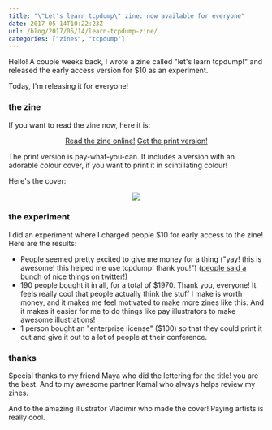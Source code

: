 ```yaml
---
title: "\"Let's learn tcpdump\" zine: now available for everyone"
date: 2017-05-14T10:22:23Z
url: /blog/2017/05/14/learn-tcpdump-zine/
categories: ["zines", "tcpdump"]
---
```


<script src="https://gumroad.com/js/gumroad.js"></script>
<link href="https://jvns.ca/stylesheets/buttons.css" media="screen, projection" rel="stylesheet" type="text/css">

Hello! A couple weeks back, I wrote a zine called "let's learn tcpdump!"
and released the early access version for $10 as an experiment.

Today, I'm releasing it for everyone!

### the zine

If you want to read the zine now, here it is:
<div align="center">
<a class="button" href="https://jvns.ca/tcpdump-zine.pdf">Read the zine online!</a>
<a class="button" href="https://gum.co/LcKLx?wanted=true"
target="_blank" data-gumroad-single-product="true">Get the print version!</a>   

</div>

The print version is pay-what-you-can. It includes a version with an adorable
colour cover, if you want to print it in scintillating colour!

Here's the cover:

<div align="center">                                                                                                                       
 <img src="https://jvns.ca/images/tcpdump-cover.jpg">
</div>

### the experiment

I did an experiment where I charged people $10 for early access to the zine!
Here are the results:

* People seemed pretty excited to give me money for a thing ("yay! this is
awesome! this helped me use tcpdump! thank you!") 
([people said a bunch of nice things on twitter!](https://twitter.com/b0rk/status/858077003244855298))
* 190 people bought it in all, for a total of $1970. Thank you, everyone! It
feels really cool that people actually think the stuff I make is worth money,
and it makes me feel motivated to make more zines like this. And it makes it
easier for me to do things like pay illustrators to make awesome illustrations!
* 1 person bought an "enterprise license" ($100) so that they could print it out and
give it out to a lot of people at their conference.

### thanks

Special thanks to my friend Maya who did the lettering for the title! you are
the best. And to my awesome partner Kamal who always helps review my zines.

And to the amazing illustrator Vladimir who made the cover! Paying artists is
really cool.
